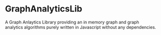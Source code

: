 # GraphAnalyticsLib
A Graph Anlaytics Library providing an in memory graph and graph analytics algorithms purely written in Javascript without any dependencies.
